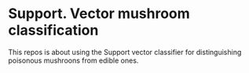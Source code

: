 # Support. Vector mushroom classification

This repos is about using the Support vector  classifier for distinguishing poisonous mushroons from edible ones.

